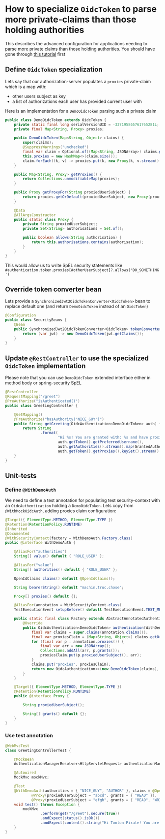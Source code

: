 # How to specialize `OidcToken` to parse more private-claims than those holding authorities
This describes the advanced configuration for applications needing to parse more private claims than those holding authorities.
You should have gone through [this tutorial](https://github.com/ch4mpy/spring-addons/blob/master/resource-server_with_oidcauthentication_how_to.md) first

## Define `OidcToken` specialization
Lets say that our authorization-server populates a `proxies` private-claim which is a map with:
- other users subject as key
- a list of authorizations each user has provided current user with

Here is an implementation for a `DemoOidcToken` parsing such a private claim
```java
public class DemoOidcToken extends OidcToken {
	private static final long serialVersionUID = -337195865761765281L;
	private final Map<String, Proxy> proxies;

	public DemoOidcToken(Map<String, Object> claims) {
		super(claims);
		@SuppressWarnings("unchecked")
		final var claim = Optional.of((Map<String, JSONArray>) claims.get("proxies")).orElse(Map.of());
		this.proxies = new HashMap<>(claim.size());
		claim.forEach((k, v) -> proxies.put(k, new Proxy(k, v.stream().map(Object::toString).collect(Collectors.toSet()))));
	}

	public Map<String, Proxy> getProxies() {
		return Collections.unmodifiableMap(proxies);
	}

	public Proxy getProxyFor(String proxiedUserSubject) {
		return proxies.getOrDefault(proxiedUserSubject, new Proxy(proxiedUserSubject, Set.of()));
	}

	@Data
	@AllArgsConstructor
	public static class Proxy {
		private String proxiedUserSubject;
		private Set<String> authorisations = Set.of();

		public boolean allows(String authorisation) {
			return this.authorisations.contains(authorisation);
		}
	}
}
```
This would allow us to write SpEL security statements like `#authentication.token.proxies[#otherUserSubject]?.allows('DO_SOMETHING')`

## Override token converter bean
Lets provide a `SynchronizedJwt2OidcTokenConverter<OidcToken>` bean to replace default one (and return `DemoOidcToken` instead of an `OidcToken`)
```java
@Configuration
public class SecurityBeans {
	@Bean
	public SynchronizedJwt2OidcTokenConverter<OidcToken> tokenConverter() {
		return (var jwt) -> new DemoOidcToken(jwt.getClaims());
	}
}
```

## Update `@RestController` to use the specialized `OidcToken` implementation
Please note that you can use `DemoOidcToken` extended interface either in method body or spring-security SpEL
``` java
@RestController
@RequestMapping("/greet")
@PreAuthorize("isAuthenticated()")
public class GreetingController {

	@GetMapping()
	@PreAuthorize("hasAuthority('NICE_GUY')")
	public String getGreeting(OidcAuthentication<DemoOidcToken> auth) {
		return String
				.format(
						"Hi %s! You are granted with: %s and have proxies for %s.",
						auth.getToken().getPreferredUsername(),
						auth.getAuthorities().stream().map(GrantedAuthority::getAuthority).collect(Collectors.joining(", ", "[", "]")),
						auth.getToken().getProxies().keySet().stream().collect(Collectors.joining(", ", "[", "]")));
	}
}
```

## Unit-tests
### Define `@WithDemoAuth`
We need to define a test annotation for populating test security-context with an `OidcAuthentication` holding a `DemoOidcToken`.
Lets copy from `@WithMockOidcAuth`, adding proxies claim configuration:
```java
@Target({ ElementType.METHOD, ElementType.TYPE })
@Retention(RetentionPolicy.RUNTIME)
@Inherited
@Documented
@WithSecurityContext(factory = WithDemoAuth.Factory.class)
public @interface WithDemoAuth {

	@AliasFor("authorities")
	String[] value() default { "ROLE_USER" };

	@AliasFor("value")
	String[] authorities() default { "ROLE_USER" };

	OpenIdClaims claims() default @OpenIdClaims();

	String bearerString() default "machin.truc.chose";

	Proxy[] proxies() default {};

	@AliasFor(annotation = WithSecurityContext.class)
	TestExecutionEvent setupBefore() default TestExecutionEvent.TEST_METHOD;

	public static final class Factory extends AbstractAnnotatedAuthenticationBuilder<WithDemoAuth, OidcAuthentication<DemoOidcToken>> {
		@Override
		public OidcAuthentication<DemoOidcToken> authentication(WithDemoAuth annotation) {
			final var claims = super.claims(annotation.claims());
			final var proxiesClaim = (Map<String, Object>) claims.getOrDefault("proxies", new HashMap<>());
			for (final var p : annotation.proxies()) {
				final var arr = new JSONArray();
				Collections.addAll(arr, p.grants());
				proxiesClaim.put(p.proxiedUserSubject(), arr);
			}
			claims.put("proxies", proxiesClaim);
			return new OidcAuthentication<>(new DemoOidcToken(claims), super.authorities(annotation.authorities()), annotation.bearerString());
		}
	}

	@Target({ ElementType.METHOD, ElementType.TYPE })
	@Retention(RetentionPolicy.RUNTIME)
	public @interface Proxy {

		String proxiedUserSubject();

		String[] grants() default {};
	}
}
```

### Use test annotation
```java
@WebMvcTest
class GreetingControllerTest {

	@MockBean
	AuthenticationManagerResolver<HttpServletRequest> authenticationManagerResolver;

	@Autowired
	MockMvc mockMvc;

	@Test
	@WithDemoAuth(authorities = { "NICE_GUY", "AUTHOR" }, claims = @OpenIdClaims(preferredUsername = "Tonton Pirate"), proxies = {
			@Proxy(proxiedUserSubject = "abcd", grants = { "READ" }),
			@Proxy(proxiedUserSubject = "efgh", grants = { "READ", "WRITE" }) })
	void test() throws Exception {
		mockMvc
				.perform(get("/greet").secure(true))
				.andExpect(status().isOk())
				.andExpect(content().string("Hi Tonton Pirate! You are granted with: [NICE_GUY, AUTHOR] and have proxies for [efgh, abcd]."));
	}
}
```

